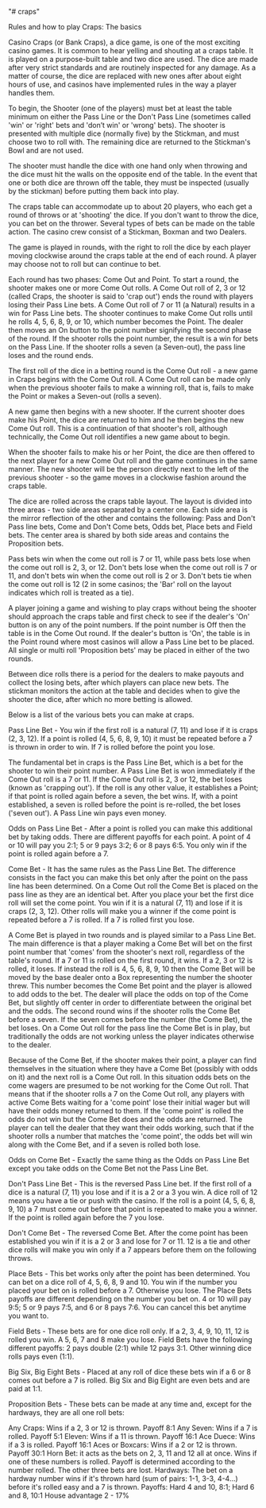 "# craps"





Rules and how to play Craps:
The basics

Casino Craps (or Bank Craps), a dice game, is one of the most exciting casino games. It is common to hear yelling and shouting at a craps table. It is played on a purpose-built table and two dice are used. The dice are made after very strict standards and are routinely inspected for any damage. As a matter of course, the dice are replaced with new ones after about eight hours of use, and casinos have implemented rules in the way a player handles them.

To begin, the Shooter (one of the players) must bet at least the table minimum on either the Pass Line or the Don't Pass Line (sometimes called 'win' or 'right' bets and 'don’t win' or 'wrong' bets). The shooter is presented with multiple dice (normally five) by the Stickman, and must choose two to roll with. The remaining dice are returned to the Stickman's Bowl and are not used.

The shooter must handle the dice with one hand only when throwing and the dice must hit the walls on the opposite end of the table. In the event that one or both dice are thrown off the table, they must be inspected (usually by the stickman) before putting them back into play.

The craps table can accommodate up to about 20 players, who each get a round of throws or at 'shooting' the dice. If you don't want to throw the dice, you can bet on the thrower. Several types of bets can be made on the table action. The casino crew consist of a Stickman, Boxman and two Dealers.

The game is played in rounds, with the right to roll the dice by each player moving clockwise around the craps table at the end of each round. A player may choose not to roll but can continue to bet.

Each round has two phases: Come Out and Point. To start a round, the shooter makes one or more Come Out rolls. A Come Out roll of 2, 3 or 12 (called Craps, the shooter is said to 'crap out') ends the round with players losing their Pass Line bets. A Come Out roll of 7 or 11 (a Natural) results in a win for Pass Line bets. The shooter continues to make Come Out rolls until he rolls 4, 5, 6, 8, 9, or 10, which number becomes the Point. The dealer then moves an On button to the point number signifying the second phase of the round. If the shooter rolls the point number, the result is a win for bets on the Pass Line. If the shooter rolls a seven (a Seven-out), the pass line loses and the round ends.

The first roll of the dice in a betting round is the Come Out roll - a new game in Craps begins with the Come Out roll. A Come Out roll can be made only when the previous shooter fails to make a winning roll, that is, fails to make the Point or makes a Seven-out (rolls a seven).

A new game then begins with a new shooter. If the current shooter does make his Point, the dice are returned to him and he then begins the new Come Out roll. This is a continuation of that shooter's roll, although technically, the Come Out roll identifies a new game about to begin.

When the shooter fails to make his or her Point, the dice are then offered to the next player for a new Come Out roll and the game continues in the same manner. The new shooter will be the person directly next to the left of the previous shooter - so the game moves in a clockwise fashion around the craps table.

The dice are rolled across the craps table layout. The layout is divided into three areas - two side areas separated by a center one. Each side area is the mirror reflection of the other and contains the following: Pass and Don't Pass line bets, Come and Don't Come bets, Odds bet, Place bets and Field bets. The center area is shared by both side areas and contains the Proposition bets.

Pass bets win when the come out roll is 7 or 11, while pass bets lose when the come out roll is 2, 3, or 12. Don't bets lose when the come out roll is 7 or 11, and don't bets win when the come out roll is 2 or 3. Don't bets tie when the come out roll is 12 (2 in some casinos; the 'Bar' roll on the layout indicates which roll is treated as a tie).

A player joining a game and wishing to play craps without being the shooter should approach the craps table and first check to see if the dealer's 'On' button is on any of the point numbers. If the point number is Off then the table is in the Come Out round. If the dealer's button is 'On', the table is in the Point round where most casinos will allow a Pass Line bet to be placed. All single or multi roll 'Proposition bets' may be placed in either of the two rounds.

Between dice rolls there is a period for the dealers to make payouts and collect the losing bets, after which players can place new bets. The stickman monitors the action at the table and decides when to give the shooter the dice, after which no more betting is allowed.

Below is a list of the various bets you can make at craps.

Pass Line Bet - You win if the first roll is a natural (7, 11) and lose if it is craps (2, 3, 12). If a point is rolled (4, 5, 6, 8, 9, 10) it must be repeated before a 7 is thrown in order to win. If 7 is rolled before the point you lose.

The fundamental bet in craps is the Pass Line Bet, which is a bet for the shooter to win their point number. A Pass Line Bet is won immediately if the Come Out roll is a 7 or 11. If the Come Out roll is 2, 3 or 12, the bet loses (known as 'crapping out'). If the roll is any other value, it establishes a Point; if that point is rolled again before a seven, the bet wins. If, with a point established, a seven is rolled before the point is re-rolled, the bet loses ('seven out'). A Pass Line win pays even money.

Odds on Pass Line Bet - After a point is rolled you can make this additional bet by taking odds. There are different payoffs for each point. A point of 4 or 10 will pay you 2:1; 5 or 9 pays 3:2; 6 or 8 pays 6:5. You only win if the point is rolled again before a 7.

Come Bet - It has the same rules as the Pass Line Bet. The difference consists in the fact you can make this bet only after the point on the pass line has been determined. On a Come Out roll the Come Bet is placed on the pass line as they are an identical bet. After you place your bet the first dice roll will set the come point. You win if it is a natural (7, 11) and lose if it is craps (2, 3, 12). Other rolls will make you a winner if the come point is repeated before a 7 is rolled. If a 7 is rolled first you lose.

A Come Bet is played in two rounds and is played similar to a Pass Line Bet. The main difference is that a player making a Come Bet will bet on the first point number that 'comes' from the shooter's next roll, regardless of the table's round. If a 7 or 11 is rolled on the first round, it wins. If a 2, 3 or 12 is rolled, it loses. If instead the roll is 4, 5, 6, 8, 9, 10 then the Come Bet will be moved by the base dealer onto a Box representing the number the shooter threw. This number becomes the Come Bet point and the player is allowed to add odds to the bet. The dealer will place the odds on top of the Come Bet, but slightly off center in order to differentiate between the original bet and the odds. The second round wins if the shooter rolls the Come Bet before a seven. If the seven comes before the number (the Come Bet), the bet loses. On a Come Out roll for the pass line the Come Bet is in play, but traditionally the odds are not working unless the player indicates otherwise to the dealer.

Because of the Come Bet, if the shooter makes their point, a player can find themselves in the situation where they have a Come Bet (possibly with odds on it) and the next roll is a Come Out roll. In this situation odds bets on the come wagers are presumed to be not working for the Come Out roll. That means that if the shooter rolls a 7 on the Come Out roll, any players with active Come Bets waiting for a 'come point' lose their initial wager but will have their odds money returned to them. If the 'come point' is rolled the odds do not win but the Come Bet does and the odds are returned. The player can tell the dealer that they want their odds working, such that if the shooter rolls a number that matches the 'come point', the odds bet will win along with the Come Bet, and if a seven is rolled both lose.

Odds on Come Bet - Exactly the same thing as the Odds on Pass Line Bet except you take odds on the Come Bet not the Pass Line Bet.

Don't Pass Line Bet - This is the reversed Pass Line bet. If the first roll of a dice is a natural (7, 11) you lose and if it is a 2 or a 3 you win. A dice roll of 12 means you have a tie or push with the casino. If the roll is a point (4, 5, 6, 8, 9, 10) a 7 must come out before that point is repeated to make you a winner. If the point is rolled again before the 7 you lose.

Don't Come Bet - The reversed Come Bet. After the come point has been established you win if it is a 2 or 3 and lose for 7 or 11. 12 is a tie and other dice rolls will make you win only if a 7 appears before them on the following throws.

Place Bets - This bet works only after the point has been determined. You can bet on a dice roll of 4, 5, 6, 8, 9 and 10. You win if the number you placed your bet on is rolled before a 7. Otherwise you lose. The Place Bets payoffs are different depending on the number you bet on. 4 or 10 will pay 9:5; 5 or 9 pays 7:5, and 6 or 8 pays 7:6. You can cancel this bet anytime you want to.

Field Bets - These bets are for one dice roll only. If a 2, 3, 4, 9, 10, 11, 12 is rolled you win. A 5, 6, 7 and 8 make you lose. Field Bets have the following different payoffs: 2 pays double (2:1) while 12 pays 3:1. Other winning dice rolls pays even (1:1).

Big Six, Big Eight Bets - Placed at any roll of dice these bets win if a 6 or 8 comes out before a 7 is rolled. Big Six and Big Eight are even bets and are paid at 1:1.

Proposition Bets - These bets can be made at any time and, except for the hardways, they are all one roll bets:

Any Craps: Wins if a 2, 3 or 12 is thrown. Payoff 8:1
Any Seven: Wins if a 7 is rolled. Payoff 5:1
Eleven: Wins if a 11 is thrown. Payoff 16:1
Ace Duece: Wins if a 3 is rolled. Payoff 16:1
Aces or Boxcars: Wins if a 2 or 12 is thrown. Payoff 30:1
Horn Bet: it acts as the bets on 2, 3, 11 and 12 all at once. Wins if one of these numbers is rolled. Payoff is determined according to the number rolled. The other three bets are lost.
Hardways: The bet on a hardway number wins if it's thrown hard (sum of pairs: 1-1, 3-3, 4-4...) before it's rolled easy and a 7 is thrown. Payoffs: Hard 4 and 10, 8:1; Hard 6 and 8, 10:1
House advantage
2 - 17%
